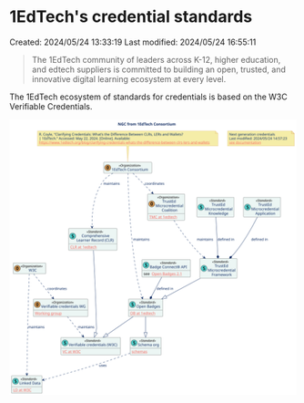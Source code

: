 # 1EdTech's credential standards

Created: 2024/05/24 13:33:19
Last modified: 2024/05/24 16:55:11

> The 1EdTech community of leaders across K-12, higher education, and edtech suppliers is committed to building an open, trusted, and innovative digital learning ecosystem at every level.

The 1EdTech ecosystem of standards for credentials is based on the W3C Verifiable Credentials. 

![Class diagram of standards and orgs](../diagramsExport/1EdTechTaxon/1EdTechTaxon.svg)
